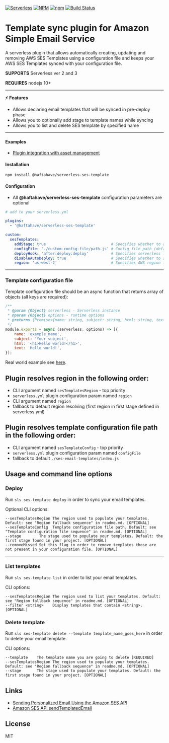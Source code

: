 [![Serverless][ico-serverless]][link-serverless]
[![NPM][ico-npm]][link-npm]
[![npm][ico-npm-downloads]][link-npm]
[![Build Status][ico-build]][link-build]

Template sync plugin for Amazon Simple Email Service
===

A serverless plugin that allows automatically creating, updating and removing
AWS SES Templates using a configuration file and keeps your AWS SES Templates
synced with your configuration file.

**SUPPORTS** Serverless ver 2 and 3

**REQUIRES** nodejs 10+

---
**:zap: Features**

- Allows declaring email templates that will be synced in pre-deploy phase
- Allows you to optionally add stage to template names while syncing
- Allows you to list and delete SES template by specified name
---

#### Examples

- [Plugin integration with asset management](examples/asset-management)

#### Installation

`npm install @haftahave/serverless-ses-template`

#### Configuration

* All **@haftahave/serverless-ses-template** configuration parameters are optional

```yaml
# add to your serverless.yml

plugins:
  - '@haftahave/serverless-ses-template'

custom:
  sesTemplates:
    addStage: true                             # Specifies whether to add stage to template name (default false)
    configFile: './custom-config-file/path.js' # Config file path (default './ses-email-templates/index.js')
    deployHook: 'after:deploy:deploy'          # Specifies serverless lifecycle event plugin use to deploy templates (default 'before:deploy:deploy')
    disableAutoDeploy: true                    # Specifies whether to sync templates while sls deploy (default false)
    region: 'us-west-2'                        # Specifies AWS region for SES templates (not required)
```
---

### Template configuration file

Template configuration file should be an async function that returns array of objects (all keys are required):
```javascript
/**
 * @param {Object} serverless - Serverless instance
 * @param {Object} options - runtime options
 * @returns {Promise<{name: string, subject: string, html: string, text}[]>}
 */
module.exports = async (serverless, options) => [{
    name: 'example_name',
    subject: 'Your subject',
    html: '<h1>Hello world!</h1>',
    text: 'Hello world!',
}];
```

Real world example see [here](examples/asset-management/ses-email-templates/index.js).

## Plugin resolves region in the following order:

- CLI argument named `sesTemplatesRegion`  - top priority
- `serverless.yml` plugin configuration param named `region`
- CLI argument named `region`
- fallback to default region resolving (first region in first stage defined in serverless.yml)

## Plugin resolves template configuration file path in the following order:

- CLI argument named `sesTemplateConfig`  - top priority
- `serverless.yml` plugin configuration param named `configFile`
- fallback to default `./ses-email-templates/index.js`

## Usage and command line options

### Deploy
Run `sls ses-template deploy` in order to sync your email templates.

Optional CLI options:
```
--sesTemplatesRegion The region used to populate your templates. Default: see "Region fallback sequence" in readme.md. [OPTIONAL]
--sesTemplateConfig  Template configuration file path. Default: see "Template configuration file sequence" in readme.md. [OPTIONAL]
--stage        The stage used to populate your templates. Default: the first stage found in your project. [OPTIONAL]
--removeMissed Set this flag in order to remove templates those are not present in your configuration file. [OPTIONAL]
```
---

### List templates
Run `sls ses-template list` in order to list your email templates.

CLI options:

```
--sesTemplatesRegion The region used to list your templates. Default: see "Region fallback sequence" in readme.md. [OPTIONAL]
--filter <string>    Display templates that contain <string>. [OPTIONAL]
```

### Delete template
Run `sls ses-template delete --template template_name_goes_here` in order to delete your email template.

CLI options:

```
--template    The template name you are going to delete [REQUIRED]
--sesTemplatesRegion The region used to populate your templates. Default: see "Region fallback sequence" in readme.md. [OPTIONAL]
--stage       The stage used to populate your templates. Default: the first stage found in your project. [OPTIONAL]
```

## Links

- [Sending Personalized Email Using the Amazon SES API][link-ses-guide]
- [Amazon SES API sendTemplatedEmail][link-ses-sdk]

## License

MIT

[ico-serverless]: http://public.serverless.com/badges/v3.svg
[ico-npm]: https://img.shields.io/npm/v/@haftahave/serverless-ses-template.svg
[ico-npm-downloads]: https://img.shields.io/npm/dt/@haftahave/serverless-ses-template.svg
[ico-build]: https://app.travis-ci.com/haftahave/serverless-ses-template.svg?branch=master

[link-serverless]: http://www.serverless.com/
[link-npm]: https://www.npmjs.com/package/@haftahave/serverless-ses-template
[link-build]: https://app.travis-ci.com/haftahave/serverless-ses-template
[link-ses-guide]: https://docs.aws.amazon.com/ses/latest/DeveloperGuide/send-personalized-email-api.html
[link-ses-sdk]: https://docs.aws.amazon.com/AWSJavaScriptSDK/latest/AWS/SES.html#sendTemplatedEmail-property
